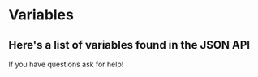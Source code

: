 Variables
====================

Here's a list of variables found in the JSON API
---------------------

If you have questions ask for help!